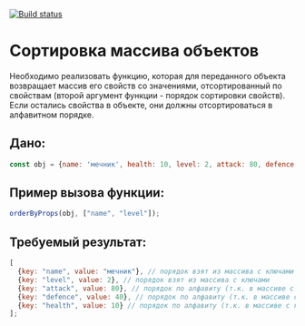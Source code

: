[![Build status](https://ci.appveyor.com/api/projects/status/5n2t86ptxsr81x4x?svg=true)](https://ci.appveyor.com/project/Go5710264/advancedforin)

# Сортировка массива объектов
Необходимо реализовать функцию, которая для переданного объекта возвращает массив его свойств со значениями, отсортированный по свойствам (второй аргумент функции - порядок сортировки свойств). Если остались свойства в объекте, они должны отсортироваться в алфавитном порядке.

## Дано:
``` javascript
const obj = {name: 'мечник', health: 10, level: 2, attack: 80, defence: 40};
```
## Пример вызова функции:
``` javascript
orderByProps(obj, ["name", "level"]);
```
## Требуемый результат:
```javascript
[
  {key: "name", value: "мечник"}, // порядок взят из массива с ключами
  {key: "level", value: 2}, // порядок взят из массива с ключами
  {key: "attack", value: 80}, // порядок по алфавиту (т.к. в массиве с ключами нет значения "attack")
  {key: "defence", value: 40}, // порядок по алфавиту (т.к. в массиве с ключами нет значения "defence")
  {key: "health", value: 10} // порядок по алфавиту (т.к. в массиве с ключами нет значения "health")
];
```
